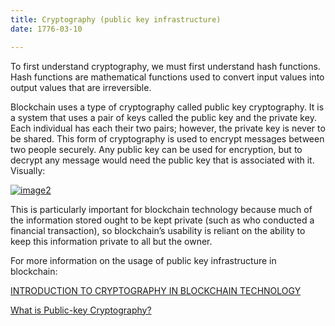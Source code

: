 ```yaml
---
title: Cryptography (public key infrastructure)
date: 1776-03-10

---
```


To first understand cryptography, we must first understand hash functions.  Hash functions are mathematical functions used to convert input values into output values that are irreversible.  
<!-- more -->
Blockchain uses a type of cryptography called public key cryptography.  It is a system that uses a pair of keys called the public key and the private key.  Each individual has each their two pairs; however, the private key is never to be shared.  This form of cryptography is used to encrypt messages between two people securely.  Any public key can be used for encryption, but to decrypt any message would need the public key that is associated with it.  Visually:



<a href="https://imgbb.com/"><img src="https://i.ibb.co/hVqKg6v/image2.png" alt="image2" border="0"></a>

This is particularly important for blockchain technology because much of the information stored ought to be kept private (such as who conducted a financial transaction), so blockchain’s usability is reliant on the ability to keep this information private to all but the owner.  

For more information on the usage of public key infrastructure in blockchain:

[INTRODUCTION TO CRYPTOGRAPHY IN BLOCKCHAIN TECHNOLOGY](https://crushcrypto.com/cryptography-in-blockchain/)

[What is Public-key Cryptography?](https://www.globalsign.com/en/ssl-information-center/what-is-public-key-cryptography)